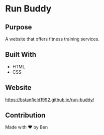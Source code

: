 # Run Buddy

## Purpose
A website that offers fitness training services.

## Built With
* HTML
* CSS

## Website
https://bstanfield1992.github.io/run-buddy/

## Contribution
Made with ❤️ by Ben
